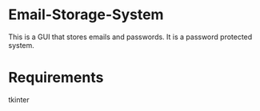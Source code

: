 # Email-Storage-System

This is a GUI that stores emails and passwords. It is a password protected system.


# Requirements

tkinter
